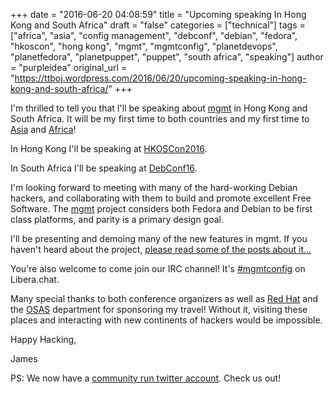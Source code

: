 +++
date = "2016-06-20 04:08:59"
title = "Upcoming speaking In Hong Kong and South Africa"
draft = "false"
categories = ["technical"]
tags = ["africa", "asia", "config management", "debconf", "debian", "fedora", "hkoscon", "hong kong", "mgmt", "mgmtconfig", "planetdevops", "planetfedora", "planetpuppet", "puppet", "south africa", "speaking"]
author = "purpleidea"
original_url = "https://ttboj.wordpress.com/2016/06/20/upcoming-speaking-in-hong-kong-and-south-africa/"
+++

I'm thrilled to tell you that I'll be speaking about <a href="/tags/mgmtconfig/">mgmt</a> in Hong Kong and South Africa. It will be my first time to both countries and my first time to <a href="https://en.wikipedia.org/wiki/Asia">Asia</a> and <a href="https://en.wikipedia.org/wiki/Africa">Africa</a>!

In Hong Kong I'll be speaking at <a href="https://2016.opensource.hk/topics/next-generation-config-mgmt/">HKOSCon2016</a>.

In South Africa I'll be speaking at <a href="https://debconf16.debconf.org/schedule/">DebConf16</a>.

I'm looking forward to meeting with many of the hard-working Debian hackers, and collaborating with them to build and promote excellent Free Software. The <a href="https://github.com/purpleidea/mgmt/">mgmt</a> project considers both Fedora and Debian to be first class platforms, and parity is a primary design goal.

I'll be presenting and demoing many of the new features in mgmt. If you haven't heard about the project, <a href="https://github.com/purpleidea/mgmt/#on-the-web">please read some of the posts about it...</a>

You're also welcome to come join our IRC channel! It's <a href="https://web.libera.chat/?channels=#mgmtconfig">#mgmtconfig</a> on Libera.chat.

Many special thanks to both conference organizers as well as <a href="https://redhat.com/">Red Hat</a> and the <a href="https://community.redhat.com/">OSAS</a> department for sponsoring my travel! Without it, visiting these places and interacting with new continents of hackers would be impossible.

Happy Hacking,

James

PS: We now have a <a href="https://twitter.com/mgmtconfig">community run twitter account</a>. Check us out!


